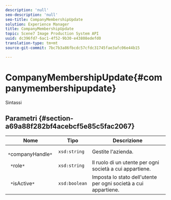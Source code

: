 ```yaml
---
description: 'null'
seo-description: 'null'
seo-title: CompanyMembershipUpdate
solution: Experience Manager
title: CompanyMembershipUpdate
topic: Scene7 Image Production System API
uuid: dc396fd7-6ac1-4f52-9b30-e43808edefd0
translation-type: tm+mt
source-git-commit: 7bc7b3a86fbcdc57cfdc31745fae3afc06e44b15

---
```



# CompanyMembershipUpdate{#companymembershipupdate}

Sintassi

## Parametri {#section-a69a88f282bf4acebcf5e85c5fac2067}

| Nome | Tipo | Descrizione |
|---|---|---|
| ` *`companyHandle`*` | `xsd:string` | Gestite l&#39;azienda. |
| ` *`role`*` | `xsd:string` | Il ruolo di un utente per ogni società a cui appartiene. |
| ` *`isActive`*` | `xsd:boolean` | Imposta lo stato dell&#39;utente per ogni società a cui appartiene. |

